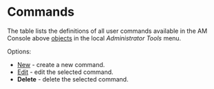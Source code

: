 # Commands
 
The table lists the definitions of all user commands available in the AM Console above [objects](../../../../alvao-asset-management/objects-and-properties) in the local *Administrator Tools* menu.
 
Options:

- [New](command) - create a new command.
- [Edit](command) - edit the selected command.
- **Delete** - delete the selected command.
